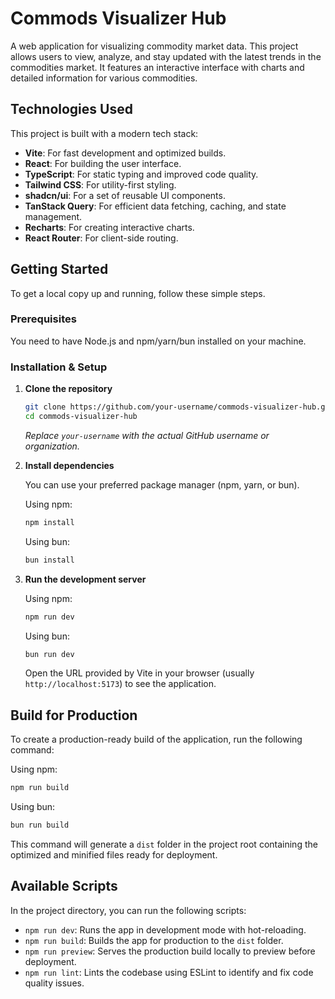 # Commods Visualizer Hub

A web application for visualizing commodity market data. This project allows users to view, analyze, and stay updated with the latest trends in the commodities market. It features an interactive interface with charts and detailed information for various commodities.

## Technologies Used

This project is built with a modern tech stack:

-   **Vite**: For fast development and optimized builds.
-   **React**: For building the user interface.
-   **TypeScript**: For static typing and improved code quality.
-   **Tailwind CSS**: For utility-first styling.
-   **shadcn/ui**: For a set of reusable UI components.
-   **TanStack Query**: For efficient data fetching, caching, and state management.
-   **Recharts**: For creating interactive charts.
-   **React Router**: For client-side routing.

## Getting Started

To get a local copy up and running, follow these simple steps.

### Prerequisites

You need to have Node.js and npm/yarn/bun installed on your machine.

### Installation & Setup

1.  **Clone the repository**
    ```sh
    git clone https://github.com/your-username/commods-visualizer-hub.git
    cd commods-visualizer-hub
    ```
    *Replace `your-username` with the actual GitHub username or organization.*

2.  **Install dependencies**

    You can use your preferred package manager (npm, yarn, or bun).

    Using npm:
    ```sh
    npm install
    ```

    Using bun:
    ```sh
    bun install
    ```

3.  **Run the development server**

    Using npm:
    ```sh
    npm run dev
    ```

    Using bun:
    ```sh
    bun run dev
    ```

    Open the URL provided by Vite in your browser (usually `http://localhost:5173`) to see the application.

## Build for Production

To create a production-ready build of the application, run the following command:

Using npm:
```sh
npm run build
```

Using bun:
```sh
bun run build
```

This command will generate a `dist` folder in the project root containing the optimized and minified files ready for deployment.

## Available Scripts

In the project directory, you can run the following scripts:

-   `npm run dev`: Runs the app in development mode with hot-reloading.
-   `npm run build`: Builds the app for production to the `dist` folder.
-   `npm run preview`: Serves the production build locally to preview before deployment.
-   `npm run lint`: Lints the codebase using ESLint to identify and fix code quality issues.
